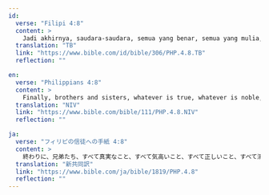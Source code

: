 ```yaml
---
id:
  verse: "Filipi 4:8"
  content: >
    Jadi akhirnya, saudara-saudara, semua yang benar, semua yang mulia, semua yang adil, semua yang suci, semua yang manis, semua yang sedap didengar, semua yang disebut kebajikan dan patut dipuji, pikirkanlah semuanya itu.
  translation: "TB"
  link: "https://www.bible.com/id/bible/306/PHP.4.8.TB"
  reflection: ""

en:
  verse: "Philippians 4:8"
  content: >
    Finally, brothers and sisters, whatever is true, whatever is noble, whatever is right, whatever is pure, whatever is lovely, whatever is admirable—if anything is excellent or praiseworthy—think about such things.
  translation: "NIV"
  link: "https://www.bible.com/bible/111/PHP.4.8.NIV"
  reflection: ""

ja:
  verse: "フィリピの信徒への手紙 4:8"
  content: >
    終わりに、兄弟たち、すべて真実なこと、すべて気高いこと、すべて正しいこと、すべて清いこと、すべて愛すべきこと、すべて名誉なことを、また、徳や称賛に値することがあれば、それを心に留めなさい。
  translation: "新共同訳"
  link: "https://www.bible.com/ja/bible/1819/PHP.4.8"
  reflection: ""
---
```

